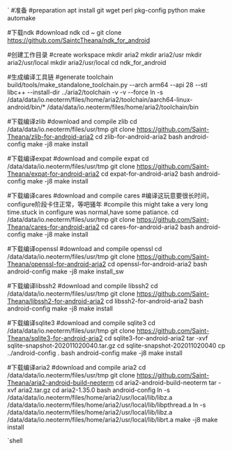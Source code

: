`
#准备
#preparation
apt install git wget perl pkg-config python make automake

#下载ndk
#download ndk
cd ~
git clone https://github.com/SaintcTheana/ndk_for_android


#创建工作目录
#create workspace
mkdir aria2
mkdir aria2/usr
mkdir aria2/usr/local
mkdir aria2/usr/local
cd ndk_for_android

#生成编译工具链
#generate toolchain
build/tools/make_standalone_toolchain.py --arch arm64 --api 28 --stl libc++ --install-dir ../aria2/toolchain -v -v --force
ln -s /data/data/io.neoterm/files/home/aria2/toolchain/aarch64-linux-android/bin/* /data/data/io.neoterm/files/home/aria2/toolchain/bin

#下载编译zlib
#download and compile zlib
cd /data/data/io.neoterm/files/usr/tmp
git clone https://github.com/Saint-Theana/zlib-for-android-aria2
cd zlib-for-android-aria2
bash android-config
make -j8
make install

#下载编译expat
#download and compile expat
cd /data/data/io.neoterm/files/usr/tmp
git clone https://github.com/Saint-Theana/expat-for-android-aria2
cd expat-for-android-aria2
bash android-config
make -j8
make install

#下载编译cares
#download and compile cares
#编译这玩意要很长时间，configure阶段卡住正常，等吧骚年
#compile this might take a very long time.stuck in configure was normal,have some patiance.
cd /data/data/io.neoterm/files/usr/tmp
git clone https://github.com/Saint-Theana/cares-for-android-aria2
cd cares-for-android-aria2
bash android-config
make -j8
make install

#下载编译openssl
#download and compile openssl
cd /data/data/io.neoterm/files/usr/tmp
git clone https://github.com/Saint-Theana/openssl-for-android-aria2
cd openssl-for-android-aria2
bash android-config
make -j8
make install_sw


#下载编译libssh2
#download and compile libssh2
cd /data/data/io.neoterm/files/usr/tmp
git clone https://github.com/Saint-Theana/libssh2-for-android-aria2
cd libssh2-for-android-aria2
bash android-config
make -j8
make install



#下载编译sqlite3
#download and compile sqlite3
cd /data/data/io.neoterm/files/usr/tmp
git clone https://github.com/Saint-Theana/sqlite3-for-android-aria2
cd sqlite3-for-android-aria2
tar -xvf sqlite-snapshot-202011020040.tar.gz
cd sqlite-snapshot-202011020040
cp ../android-config .
bash android-config
make -j8
make install

#下载编译aria2
#download and compile aria2
cd /data/data/io.neoterm/files/usr/tmp
git clone https://github.com/Saint-Theana/aria2-android-build-neoterm
cd aria2-android-build-neoterm
tar -xvf aria2.tar.gz
cd aria2-1.35.0
bash android-config
ln -s /data/data/io.neoterm/files/home/aria2/usr/local/lib/libz.a /data/data/io.neoterm/files/home/aria2/usr/local/lib/libpthread.a
ln -s /data/data/io.neoterm/files/home/aria2/usr/local/lib/libz.a /data/data/io.neoterm/files/home/aria2/usr/local/lib/librt.a
make -j8
make install

`shell
